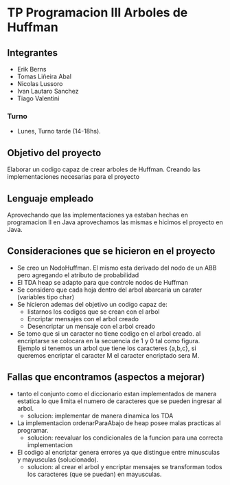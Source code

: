 # TP Programacion III Arboles de Huffman
## Integrantes
- Erik Berns
- Tomas Liñeira Abal
- Nicolas Lussoro
- Ivan Lautaro Sanchez
- Tiago Valentini
### Turno
- Lunes, Turno tarde (14-18hs).
## Objetivo del proyecto
Elaborar un codigo capaz de crear arboles de Huffman. Creando las implementaciones necesarias para el proyecto

## Lenguaje empleado
Aprovechando que las implementaciones ya estaban hechas en programacion II en Java aprovechamos las mismas e hicimos el proyecto en Java.

## Consideraciones que se hicieron en el proyecto
- Se creo un NodoHuffman. El mismo esta derivado del nodo de un ABB pero agregando el atributo de probabilidad
- El TDA heap se adapto para que controle nodos de Huffman
- Se considero que cada hoja dentro del arbol abarcaria un carater (variables tipo char)
- Se hicieron ademas del objetivo un codigo capaz de:
    - listarnos los codigos que se crean con el arbol
    - Encriptar mensajes con el arbol creado
    - Desencriptar un mensaje con el arbol creado
- Se tomo que si un caracter no tiene codigo en el arbol creado. al encriptarse se colocara en la secuencia de 1 y 0 tal como figura. Ejemplo si tenemos un arbol que tiene los caracteres {a,b,c}, si queremos encriptar el caracter M el caracter encriptado sera M.

## Fallas que encontramos (aspectos a mejorar)
- tanto el conjunto como el diccionario estan implementados de manera estatica lo que limita el numero de caracteres que se pueden ingresar al arbol.
    - solucion: implementar de manera dinamica los TDA
- La implementacion ordenarParaAbajo de heap posee malas practicas al programar.
    - solucion: reevaluar los condicionales de la funcion para una correcta implementacion
- El codigo al encriptar genera errores ya que distingue entre minusculas y mayusculas (solucionado).
    - solucion: al crear el arbol y encriptar mensajes se transforman todos los caracteres (que se puedan) en mayusculas.